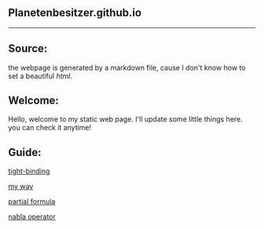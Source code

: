 ## Planetenbesitzer.github.io

---------------

## Source:

the webpage is generated by a markdown file, cause I don't know how to set a beautiful *html*.

## Welcome:

Hello, welcome to my static web page. I'll update some little things here. you can check it anytime!

## Guide:

[tight-binding](./question_of_tightbinding.html)

[my way](./my_way/my_way.md)

[partial formula](./function_of_twopara/inturn_partialDerivatives.html)

[nabla operator](./differential_manifold/diffmani_nabla.html)
